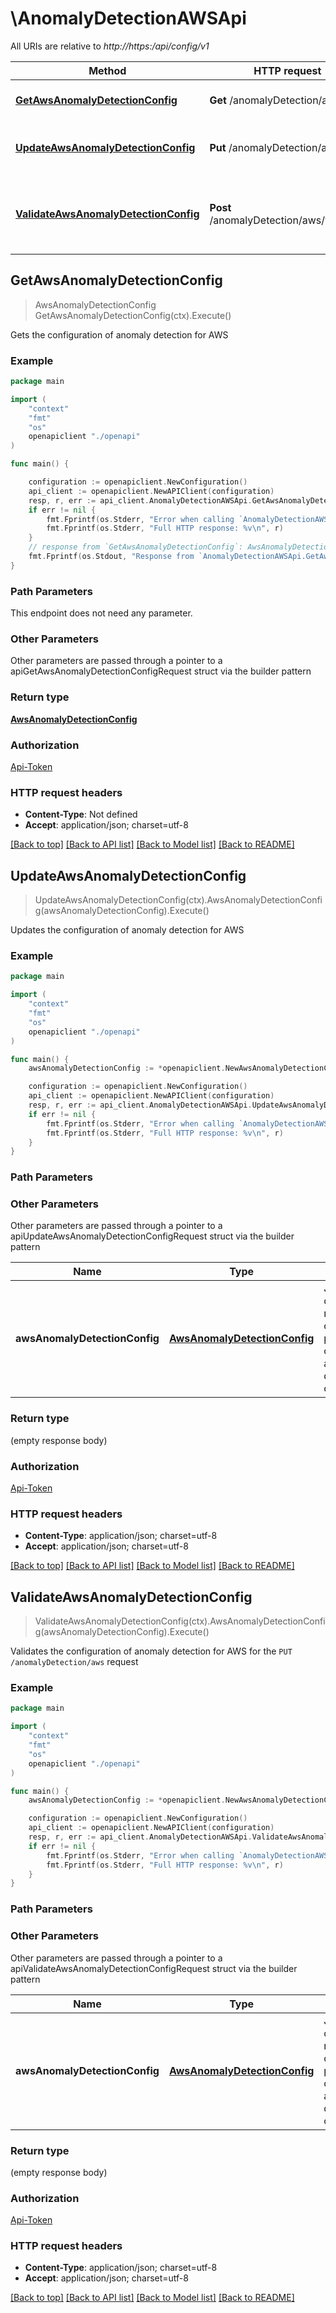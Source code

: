 # \AnomalyDetectionAWSApi

All URIs are relative to *http://https:/api/config/v1*

Method | HTTP request | Description
------------- | ------------- | -------------
[**GetAwsAnomalyDetectionConfig**](AnomalyDetectionAWSApi.md#GetAwsAnomalyDetectionConfig) | **Get** /anomalyDetection/aws | Gets the configuration of anomaly detection for AWS
[**UpdateAwsAnomalyDetectionConfig**](AnomalyDetectionAWSApi.md#UpdateAwsAnomalyDetectionConfig) | **Put** /anomalyDetection/aws | Updates the configuration of anomaly detection for AWS
[**ValidateAwsAnomalyDetectionConfig**](AnomalyDetectionAWSApi.md#ValidateAwsAnomalyDetectionConfig) | **Post** /anomalyDetection/aws/validator | Validates the configuration of anomaly detection for AWS for the &#x60;PUT /anomalyDetection/aws&#x60; request



## GetAwsAnomalyDetectionConfig

> AwsAnomalyDetectionConfig GetAwsAnomalyDetectionConfig(ctx).Execute()

Gets the configuration of anomaly detection for AWS

### Example

```go
package main

import (
    "context"
    "fmt"
    "os"
    openapiclient "./openapi"
)

func main() {

    configuration := openapiclient.NewConfiguration()
    api_client := openapiclient.NewAPIClient(configuration)
    resp, r, err := api_client.AnomalyDetectionAWSApi.GetAwsAnomalyDetectionConfig(context.Background()).Execute()
    if err != nil {
        fmt.Fprintf(os.Stderr, "Error when calling `AnomalyDetectionAWSApi.GetAwsAnomalyDetectionConfig``: %v\n", err)
        fmt.Fprintf(os.Stderr, "Full HTTP response: %v\n", r)
    }
    // response from `GetAwsAnomalyDetectionConfig`: AwsAnomalyDetectionConfig
    fmt.Fprintf(os.Stdout, "Response from `AnomalyDetectionAWSApi.GetAwsAnomalyDetectionConfig`: %v\n", resp)
}
```

### Path Parameters

This endpoint does not need any parameter.

### Other Parameters

Other parameters are passed through a pointer to a apiGetAwsAnomalyDetectionConfigRequest struct via the builder pattern


### Return type

[**AwsAnomalyDetectionConfig**](AwsAnomalyDetectionConfig.md)

### Authorization

[Api-Token](../README.md#Api-Token)

### HTTP request headers

- **Content-Type**: Not defined
- **Accept**: application/json; charset=utf-8

[[Back to top]](#) [[Back to API list]](../README.md#documentation-for-api-endpoints)
[[Back to Model list]](../README.md#documentation-for-models)
[[Back to README]](../README.md)


## UpdateAwsAnomalyDetectionConfig

> UpdateAwsAnomalyDetectionConfig(ctx).AwsAnomalyDetectionConfig(awsAnomalyDetectionConfig).Execute()

Updates the configuration of anomaly detection for AWS

### Example

```go
package main

import (
    "context"
    "fmt"
    "os"
    openapiclient "./openapi"
)

func main() {
    awsAnomalyDetectionConfig := *openapiclient.NewAwsAnomalyDetectionConfig(*openapiclient.NewRdsHighCpuDetectionConfig(false), *openapiclient.NewRdsHighWriteReadLatencyDetectionConfig(false), *openapiclient.NewRdsLowStorageDetectionConfig(false), *openapiclient.NewRdsHighMemoryDetectionConfig(false), *openapiclient.NewElbHighConnectionErrorsDetectionConfig(false), *openapiclient.NewRdsRestartsSequenceDetectionConfig(false), *openapiclient.NewLambdaHighErrorRateDetectionConfig(false)) // AwsAnomalyDetectionConfig | JSON body of the request, containing parameters of the AWS anomaly detection configuration. (optional)

    configuration := openapiclient.NewConfiguration()
    api_client := openapiclient.NewAPIClient(configuration)
    resp, r, err := api_client.AnomalyDetectionAWSApi.UpdateAwsAnomalyDetectionConfig(context.Background()).AwsAnomalyDetectionConfig(awsAnomalyDetectionConfig).Execute()
    if err != nil {
        fmt.Fprintf(os.Stderr, "Error when calling `AnomalyDetectionAWSApi.UpdateAwsAnomalyDetectionConfig``: %v\n", err)
        fmt.Fprintf(os.Stderr, "Full HTTP response: %v\n", r)
    }
}
```

### Path Parameters



### Other Parameters

Other parameters are passed through a pointer to a apiUpdateAwsAnomalyDetectionConfigRequest struct via the builder pattern


Name | Type | Description  | Notes
------------- | ------------- | ------------- | -------------
 **awsAnomalyDetectionConfig** | [**AwsAnomalyDetectionConfig**](AwsAnomalyDetectionConfig.md) | JSON body of the request, containing parameters of the AWS anomaly detection configuration. | 

### Return type

 (empty response body)

### Authorization

[Api-Token](../README.md#Api-Token)

### HTTP request headers

- **Content-Type**: application/json; charset=utf-8
- **Accept**: application/json; charset=utf-8

[[Back to top]](#) [[Back to API list]](../README.md#documentation-for-api-endpoints)
[[Back to Model list]](../README.md#documentation-for-models)
[[Back to README]](../README.md)


## ValidateAwsAnomalyDetectionConfig

> ValidateAwsAnomalyDetectionConfig(ctx).AwsAnomalyDetectionConfig(awsAnomalyDetectionConfig).Execute()

Validates the configuration of anomaly detection for AWS for the `PUT /anomalyDetection/aws` request

### Example

```go
package main

import (
    "context"
    "fmt"
    "os"
    openapiclient "./openapi"
)

func main() {
    awsAnomalyDetectionConfig := *openapiclient.NewAwsAnomalyDetectionConfig(*openapiclient.NewRdsHighCpuDetectionConfig(false), *openapiclient.NewRdsHighWriteReadLatencyDetectionConfig(false), *openapiclient.NewRdsLowStorageDetectionConfig(false), *openapiclient.NewRdsHighMemoryDetectionConfig(false), *openapiclient.NewElbHighConnectionErrorsDetectionConfig(false), *openapiclient.NewRdsRestartsSequenceDetectionConfig(false), *openapiclient.NewLambdaHighErrorRateDetectionConfig(false)) // AwsAnomalyDetectionConfig | JSON body of the request, containing parameters of the AWS anomaly detection configuration. (optional)

    configuration := openapiclient.NewConfiguration()
    api_client := openapiclient.NewAPIClient(configuration)
    resp, r, err := api_client.AnomalyDetectionAWSApi.ValidateAwsAnomalyDetectionConfig(context.Background()).AwsAnomalyDetectionConfig(awsAnomalyDetectionConfig).Execute()
    if err != nil {
        fmt.Fprintf(os.Stderr, "Error when calling `AnomalyDetectionAWSApi.ValidateAwsAnomalyDetectionConfig``: %v\n", err)
        fmt.Fprintf(os.Stderr, "Full HTTP response: %v\n", r)
    }
}
```

### Path Parameters



### Other Parameters

Other parameters are passed through a pointer to a apiValidateAwsAnomalyDetectionConfigRequest struct via the builder pattern


Name | Type | Description  | Notes
------------- | ------------- | ------------- | -------------
 **awsAnomalyDetectionConfig** | [**AwsAnomalyDetectionConfig**](AwsAnomalyDetectionConfig.md) | JSON body of the request, containing parameters of the AWS anomaly detection configuration. | 

### Return type

 (empty response body)

### Authorization

[Api-Token](../README.md#Api-Token)

### HTTP request headers

- **Content-Type**: application/json; charset=utf-8
- **Accept**: application/json; charset=utf-8

[[Back to top]](#) [[Back to API list]](../README.md#documentation-for-api-endpoints)
[[Back to Model list]](../README.md#documentation-for-models)
[[Back to README]](../README.md)

